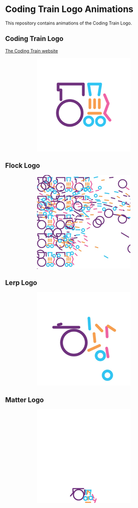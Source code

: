 # Coding Train Logo Animations

This repository contains animations of the Coding Train Logo.

## Coding Train Logo

[The Coding Train website](https://thecodingtrain.com)

<p align="center"><img src="assets/logo.png" alt="The Coding Train Logo" width="300px"></p>

## Flock Logo

<p align="center"><img src="assets/flock-logo.jpg" alt="The Coding Train Logo" width="300px"></p>

## Lerp Logo

<p align="center"><img src="assets/lerp-logo.jpg" alt="The Coding Train Logo" width="300px"></p>

## Matter Logo

<p align="center"><img src="assets/matter-logo.jpg" alt="The Coding Train Logo" width="300px"></p>

